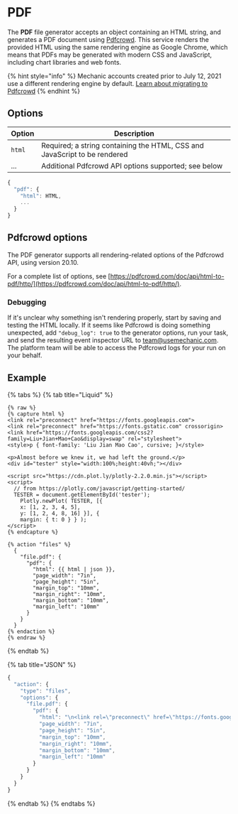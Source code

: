 # PDF

The **PDF** file generator accepts an object containing an HTML string, and generates a PDF document using [Pdfcrowd](https://pdfcrowd.com/). This service renders the provided HTML using the same rendering engine as Google Chrome, which means that PDFs may be generated with modern CSS and JavaScript, including chart libraries and web fonts.

{% hint style="info" %}
Mechanic accounts created prior to July 12, 2021 use a different rendering engine by default. [Learn about migrating to Pdfcrowd](migrating-to-pdfcrowd.md)
{% endhint %}

## Options

| Option | Description                                                               |
| ------ | ------------------------------------------------------------------------- |
| `html` | Required; a string containing the HTML, CSS and JavaScript to be rendered |
| ...    | Additional Pdfcrowd API options supported; see below                      |

```javascript
{
  "pdf": {
    "html": HTML,
    ...
  }
}
```

## Pdfcrowd options

The PDF generator supports all rendering-related options of the Pdfcrowd API, using version 20.10.

For a complete list of options, see [https://pdfcrowd.com/doc/api/html-to-pdf/http/](https://pdfcrowd.com/doc/api/html-to-pdf/http/).

### Debugging

If it's unclear why something isn't rendering properly, start by saving and testing the HTML locally. If it seems like Pdfcrowd is doing something unexpected, add `"debug_log": true` to the generator options, run your task, and send the resulting event inspector URL to [team@usemechanic.com](mailto:team@usemechanic.com). The platform team will be able to access the Pdfcrowd logs for your run on your behalf.

## Example

{% tabs %}
{% tab title="Liquid" %}
```liquid
{% raw %}
{% capture html %}
<link rel="preconnect" href="https://fonts.googleapis.com">
<link rel="preconnect" href="https://fonts.gstatic.com" crossorigin>
<link href="https://fonts.googleapis.com/css2?family=Liu+Jian+Mao+Cao&display=swap" rel="stylesheet">
<style>p { font-family: 'Liu Jian Mao Cao', cursive; }</style>

<p>Almost before we knew it, we had left the ground.</p>
<div id="tester" style="width:100%;height:40vh;"></div>

<script src="https://cdn.plot.ly/plotly-2.2.0.min.js"></script>
<script>
  // from https://plotly.com/javascript/getting-started/
  TESTER = document.getElementById('tester');
	Plotly.newPlot( TESTER, [{
	x: [1, 2, 3, 4, 5],
	y: [1, 2, 4, 8, 16] }], {
	margin: { t: 0 } } );
</script>
{% endcapture %}

{% action "files" %}
  {
    "file.pdf": {
      "pdf": {
        "html": {{ html | json }},
        "page_width": "7in",
        "page_height": "5in",
        "margin_top": "10mm",
        "margin_right": "10mm",
        "margin_bottom": "10mm",
        "margin_left": "10mm"
      }
    }
  }
{% endaction %}
{% endraw %}
```
{% endtab %}

{% tab title="JSON" %}
```javascript
{
  "action": {
    "type": "files",
    "options": {
      "file.pdf": {
        "pdf": {
          "html": "\n<link rel=\"preconnect\" href=\"https://fonts.googleapis.com\">\n<link rel=\"preconnect\" href=\"https://fonts.gstatic.com\" crossorigin>\n<link href=\"https://fonts.googleapis.com/css2?family=Liu+Jian+Mao+Cao&display=swap\" rel=\"stylesheet\">\n<style>p { font-family: 'Liu Jian Mao Cao', cursive; }</style>\n\n<p>Almost before we knew it, we had left the ground.</p>\n<div id=\"tester\" style=\"width:100%;height:40vh;\"></div>\n\n<script src=\"https://cdn.plot.ly/plotly-2.2.0.min.js\"></script>\n<script>\n  // from https://plotly.com/javascript/getting-started/\n  TESTER = document.getElementById('tester');\n\tPlotly.newPlot( TESTER, [{\n\tx: [1, 2, 3, 4, 5],\n\ty: [1, 2, 4, 8, 16] }], {\n\tmargin: { t: 0 } } );\n</script>\n",
          "page_width": "7in",
          "page_height": "5in",
          "margin_top": "10mm",
          "margin_right": "10mm",
          "margin_bottom": "10mm",
          "margin_left": "10mm"
        }
      }
    }
  }
}
```
{% endtab %}
{% endtabs %}
